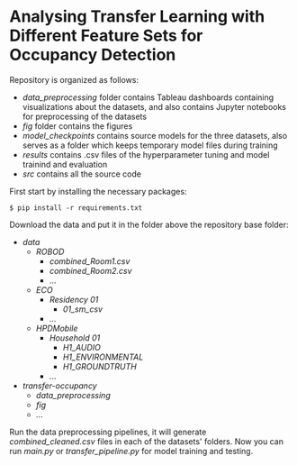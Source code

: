 # Analysing Transfer Learning with Different Feature Sets for Occupancy Detection

Repository is organized as follows:
  - *data_preprocessing* folder contains Tableau dashboards containing visualizations about the datasets, and also contains Jupyter notebooks for preprocessing of the datasets
  - *fig* folder contains the figures
  - *model_checkpoints* contains source models for the three datasets, also serves as a folder which keeps temporary model files during training
  - *results* contains .csv files of the hyperparameter tuning and model trainind and evaluation
  - *src* contains all the source code 
 
First start by installing the necessary packages:

`$ pip install -r requirements.txt`

Download the data and put it in the folder above the repository base folder:

  - *data*
    - *ROBOD*
      - *combined_Room1.csv*
      - *combined_Room2.csv*
      - *...*
    - *ECO*
      - *Residency 01*
        - *01_sm_csv*
      - *...*
    - *HPDMobile*
      - *Household 01*
        - *H1_AUDIO*
        - *H1_ENVIRONMENTAL*
        - *H1_GROUNDTRUTH*
      - *...*
  - *transfer-occupancy*
    - *data_preprocessing*
    - *fig*
    - *...*
    
Run the data preprocessing pipelines, it will generate *combined_cleaned.csv* files in each of the datasets' folders. Now you can run *main.py* or *transfer_pipeline.py* for model training and testing.

